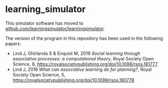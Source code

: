 # learning_simulator

This simulator software has moved to [github.com/learningsimulator/learningsimulator](github.com/learningsimulator/learningsimulator).

The version of the program in this repository has been used in the following papers:

- Lind J, Ghirlanda S & Enquist M, 2019 *Social learning through associative processes: a computational theory*, Royal Society Open Science, 6, https://royalsocietypublishing.org/doi/10.1098/rsos.181777
- Lind J, 2018 *What can associative learning do for planning?*, Royal Society Open Science, 5, https://royalsocietypublishing.org/doi/10.1098/rsos.180778
